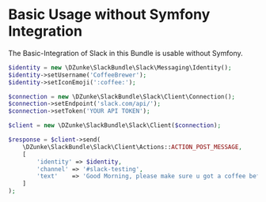 # Basic Usage without Symfony Integration

The Basic-Integration of Slack in this Bundle is usable without Symfony.

``` php
$identity = new \DZunke\SlackBundle\Slack\Messaging\Identity();
$identity->setUsername('CoffeeBrewer');
$identity->setIconEmoji(':coffee:');

$connection = new \DZunke\SlackBundle\Slack\Client\Connection();
$connection->setEndpoint('slack.com/api/');
$connection->setToken('YOUR API TOKEN');

$client = new \DZunke\SlackBundle\Slack\Client($connection);

$response = $client->send(
    \DZunke\SlackBundle\Slack\Client\Actions::ACTION_POST_MESSAGE,
    [
        'identity' => $identity,
        'channel' => '#slack-testing',
        'text'    => 'Good Morning, please make sure u got a coffee before working!'
    ]
);
```
